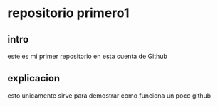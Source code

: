 # repositorio primero1
## intro
este es mi primer repositorio en esta cuenta de Github

## explicacion
esto unicamente sirve para demostrar como funciona un poco github
